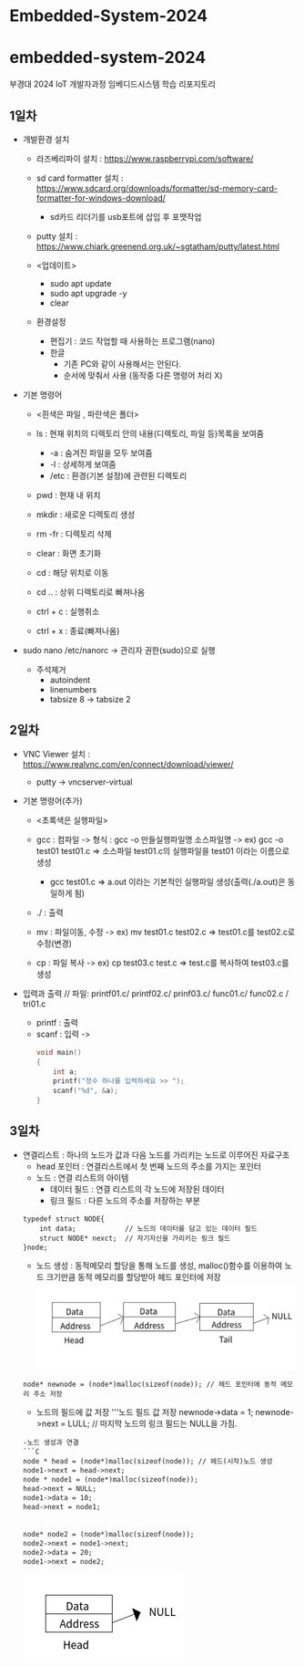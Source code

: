 # Embedded-System-2024
# embedded-system-2024
부경대 2024 IoT 개발자과정 임베디드시스템 학습 리포지토리

## 1일차

- 개발환경 설치
	- 라즈베리파이 설치 : https://www.raspberrypi.com/software/
	- sd card formatter 설치 : https://www.sdcard.org/downloads/formatter/sd-memory-card-formatter-for-windows-download/
		- sd카드 리더기를 usb포트에 삽입 후 포맷작업
		
	- putty 설치 : https://www.chiark.greenend.org.uk/~sgtatham/putty/latest.html

	- <업데이트>
		- sudo apt update
		- sudo apt upgrade -y
		- clear

	- 환경설정
		- 편집기 : 코드 작업할 때 사용하는 프로그램(nano)
		- 한글
			- 기존 PC와 같이 사용해서는 안된다.
			- 순서에 맞춰서 사용 (동작중 다른 명령어 처리 X)
			
- 기본 명령어
	- <흰색은 파일 , 파란색은 폴더>
	- ls : 현재 위치의 디렉토리 안의 내용(디렉토리, 파일 등)목록을 보여줌
		- -a : 숨겨진 파일을 모두 보여줌
		- -l : 상세하게 보여줌
		- /etc : 환경(기본 설정)에 관련된 디렉토리
		
	- pwd : 현재 내 위치
	- mkdir : 새로운 디렉토리 생성
	- rm -fr : 디렉토리 삭제
	- clear : 화면 초기화
	- cd : 해당 위치로 이동
	- cd .. : 상위 디렉토리로 빠져나옴
	- ctrl + c : 실행취소
	- ctrl + x : 종료(빠져나옴)
	
- sudo nano /etc/nanorc -> 관리자 권한(sudo)으로 실행
	- 주석제거
		- autoindent 
		- linenumbers
		- tabsize 8 -> tabsize 2

## 2일차
- VNC Viewer 설치 : https://www.realvnc.com/en/connect/download/viewer/
	- putty -> vncserver-virtual
	
- 기본 명령어(추가)
	- <초록색은 실행파일>
	- gcc : 컴파일
		-> 형식 : gcc -o 만들실행파일명 소스파일명
		-> ex) gcc -o test01 test01.c => 소스파일 test01.c의 실행파일을 test01 이라는 이름으로 생성
		- gcc test01.c => a.out 이라는 기본적인 실행파일 생성(출력(./a.out)은 동일하게 됨)
	- ./ : 출력
	
	- mv : 파일이동, 수정
		-> ex) mv test01.c test02.c => test01.c를 test02.c로 수정(변경)
	- cp : 파일 복사
		-> ex) cp test03.c test.c => test.c를 복사하여 test03.c를 생성
		
- 입력과 출력 
// 파일: printf01.c/ printf02.c/ prinf03.c/ func01.c/ func02.c / tri01.c
	- printf : 출력
	- scanf : 입력
		-> 
		```C
		void main()
		{
			int a;
			printf("정수 하나를 입력하세요 >> ");
			scanf("%d", &a);
		}
		```
		
## 3일차
- 연결리스트 : 하나의 노드가 값과 다음 노드를 가리키는 노드로 이루어진 자료구조
    - head 포인터 : 연결리스트에서 첫 번째 노드의 주소를 가지는 포인터
    - 노드 : 연결 리스트의 아이템
        - 데이터 필드 : 연결 리스트의 각 노드에 저장된 데이터
        - 링크 필드 : 다른 노드의 주소를 저장하는 부분
    ``` 노드 구조
    typedef struct NODE{
        int data;            // 노드의 데이터를 담고 있는 데이터 필드
        struct NODE* nexct;  // 자기자신을 가리키는 링크 필드
    }node;
    ```
    - 노드 생성 : 동적메모리 할당을 통해 노드를 생성, malloc()함수를 이용하여 노드 크기만큼 동적 메모리를 할당받아 헤드 포인터에 저장
	 ![list](https://raw.githubusercontent.com/Juhyi/Embedded-System-2024/main/images/linked_list_image.png)
    ```노드 생성
    node* newnode = (node*)malloc(sizeof(node)); // 헤드 포인터에 동적 메모리 주소 저장
    ```
    - 노드의 필드에 값 저장
    '''노드 필드 값 저장
    newnode->data = 1;
    newnode->next = LULL;  // 마지막 노드의 링크 필드는 NULL을 가짐.
    ```
    -노드 생성과 연결
    ```C
    node * head = (node*)malloc(sizeof(node)); // 헤드(시작)노드 생성
    node1->next = head->next;
    node * node1 = (node*)malloc(sizeof(node));
    head->next = NULL;
    node1->data = 10;
    head->next = node1;
    

    node* node2 = (node*)malloc(sizeof(node));
    node2->next = node1->next;
    node2->data = 20;
    node1->next = node2;
    ```
    ![list](https://raw.githubusercontent.com/Juhyi/Embedded-System-2024/main/images/linked_list_1.png)